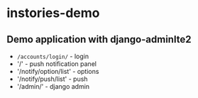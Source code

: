 # instories-demo
## Demo application with django-adminlte2

- `/accounts/login/` - login  
- '/' - push notification panel
- '/notify/option/list' - options
- '/notify/push/list' - push
- '/admin/' - django admin
